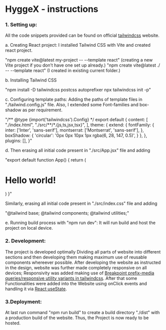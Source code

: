 # HyggeX - instructions

### 1. Setting up:

All the code snippets provided can be found on official [tailwindcss](https://tailwindcss.com/docs/guides/vite) website.

a. Creating React project: I installed Tailwind CSS with Vite and created react project.

"npm create vite@latest my-project -- --template react" (creating a new Vite project if you don’t have one set up already.)
"npm create vite@latest ./ -- --template react" (I created in existing current folder.)

b. Installing Tailwind CSS

"npm install -D tailwindcss postcss autoprefixer
npx tailwindcss init -p"

c. Configuring template paths: Adding the paths of template files in "./tailwind.config.js" file. Also, I extended some Font-families and box-shadow as per requirement.

"/** @type {import('tailwindcss').Config} \*/
export default {
content: [
"./index.html",
"./src/**/\*.{js,ts,jsx,tsx}",
],
theme: {
extend: {
fontFamily: {
inter: ['Inter', 'sans-serif'],
montserrat: ['Montserrat', 'sans-serif'],
},
boxShadow: {
'circular': '0px 0px 10px 1px rgba(6, 28, 147, 0.5)',
}
},
},
plugins: [],
}"

d. Then erasing all initial code present in "./src/App.jsx" file and adding

"export default function App() {
return (

   <h1 className="text-3xl font-bold underline">
   Hello world!
   </h1>
   )
   }"

Similarly, erasing all initial code present in "./src/index.css" file and adding

"@tailwind base;
@tailwind components;
@tailwind utilities;"

e. Running build process with "npm run dev": It will run build and host the project on local device.

### 2. Development:

The project is developed optimally Dividing all parts of website into different sections and then developing them making maximum use of reusable components whereever possible.
After developing the website as instructed in the design, website was further made completely responsive on all devices; Responsivity was added making use of [Breakpoint prefix-media queries/responsive utility variants in tailwindcss](https://tailwindcss.com/docs/responsive-design).
After that some Functionalities were added into the Website using onClick events and handling it via [React useState](https://react.dev/reference/react/useState).

### 3.Deployment:

At last run command "npm run build" to create a build directory "./dist" with a production build of the website. Thus, the Project is now ready to be hosted.